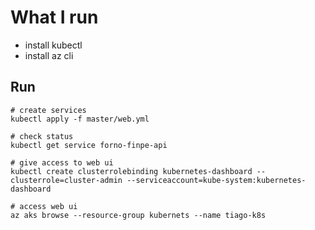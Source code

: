 # What I run

 - install kubectl
 - install az cli
 
 ## Run

```
# create services
kubectl apply -f master/web.yml

# check status
kubectl get service forno-finpe-api

# give access to web ui
kubectl create clusterrolebinding kubernetes-dashboard --clusterrole=cluster-admin --serviceaccount=kube-system:kubernetes-dashboard

# access web ui
az aks browse --resource-group kubernets --name tiago-k8s  

```